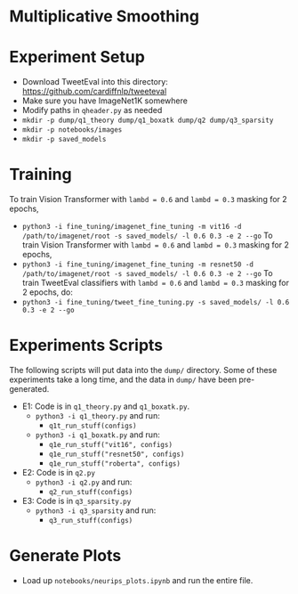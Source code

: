 # Multiplicative Smoothing

# Experiment Setup
* Download TweetEval into this directory: https://github.com/cardiffnlp/tweeteval
* Make sure you have ImageNet1K somewhere
* Modify paths in `qheader.py` as needed
* `mkdir -p dump/q1_theory dump/q1_boxatk dump/q2 dump/q3_sparsity`
* `mkdir -p notebooks/images`
* `mkdir -p saved_models`

# Training
To train Vision Transformer with `lambd = 0.6` and `lambd = 0.3` masking for 2 epochs,
* `python3 -i fine_tuning/imagenet_fine_tuning -m vit16 -d /path/to/imagenet/root -s saved_models/ -l 0.6 0.3 -e 2 --go`
To train Vision Transformer with `lambd = 0.6` and `lambd = 0.3` masking for 2 epochs,
* `python3 -i fine_tuning/imagenet_fine_tuning -m resnet50 -d /path/to/imagenet/root -s saved_models/ -l 0.6 0.3 -e 2 --go`
To train TweetEval classifiers with `lambd = 0.6` and `lambd = 0.3` masking for 2 epochs, do:
* `python3 -i fine_tuning/tweet_fine_tuning.py -s saved_models/ -l 0.6 0.3 -e 2 --go`


# Experiments Scripts

The following scripts will put data into the `dump/` directory. Some of these experiments take a long time, and the data in `dump/` have been pre-generated.

* E1: Code is in `q1_theory.py` and `q1_boxatk.py`.
  - `python3 -i q1_theory.py` and run:
    + `q1t_run_stuff(configs)`
  - `python3 -i q1_boxatk.py` and run:
    + `q1e_run_stuff("vit16", configs)`
    + `q1e_run_stuff("resnet50", configs)`
    + `q1e_run_stuff("roberta", configs)`
* E2: Code is in `q2.py`
  - `python3 -i q2.py` and run:
    + `q2_run_stuff(configs)`
* E3: Code is in `q3_sparsity.py`
  - `python3 -i q3_sparsity` and run:
    + `q3_run_stuff(configs)`
    
# Generate Plots
* Load up `notebooks/neurips_plots.ipynb` and run the entire file.
